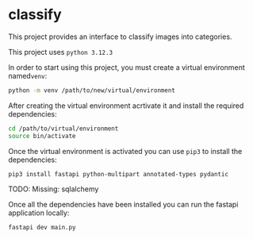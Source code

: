 # classify

This project provides an interface to classify images into categories.

This project uses `python 3.12.3`

In order to start using this project, you must create a virtual environment named`venv`:

```bash
python -m venv /path/to/new/virtual/environment
```
After creating the virtual environment acrtivate it and install the required dependencies:

```bash
cd /path/to/virtual/environment
source bin/activate
```
Once the virtual environment is activated you can use `pip3` to install the dependencies:

```bash
pip3 install fastapi python-multipart annotated-types pydantic
```
TODO: Missing: sqlalchemy


Once all the dependencies have been installed you can run the fastapi application locally:

```bash
fastapi dev main.py
```


